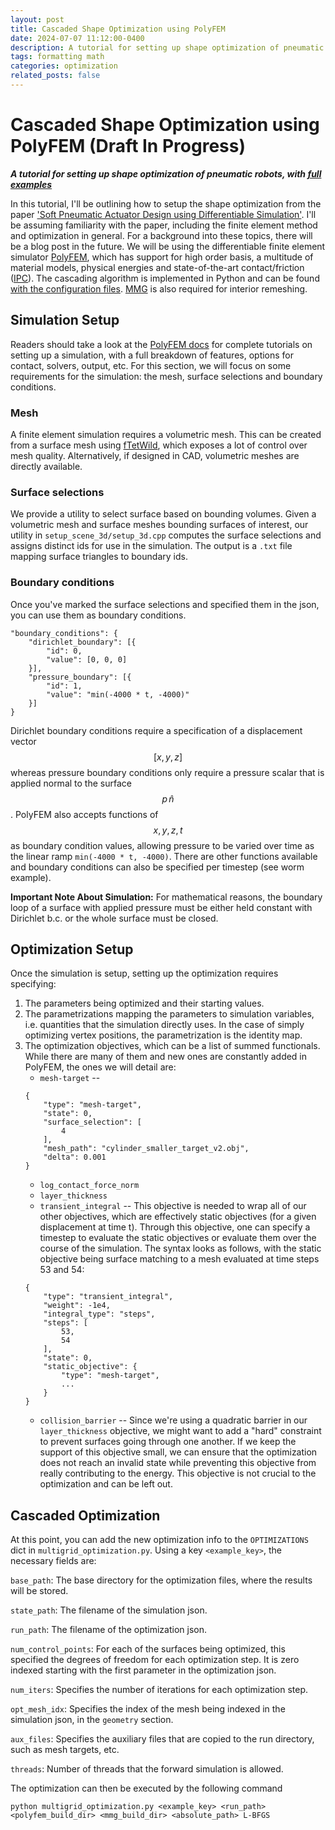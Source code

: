 ```yaml
---
layout: post
title: Cascaded Shape Optimization using PolyFEM
date: 2024-07-07 11:12:00-0400
description: A tutorial for setting up shape optimization of pneumatic robots
tags: formatting math
categories: optimization
related_posts: false
---
```


Cascaded Shape Optimization using PolyFEM (Draft In Progress)
==================
***A tutorial for setting up shape optimization of pneumatic robots, with [full examples](https://github.com/arvigj/pneumatic-actuator-design)***

In this tutorial, I'll be outlining how to setup the shape optimization from the paper ['Soft Pneumatic Actuator Design using Differentiable Simulation'](https://cims.nyu.edu/gcl/papers/2024-pneumatic.pdf). I'll be assuming familiarity with the paper, including the finite element method and optimization in general. For a background into these topics, there will be a blog post in the future. We will be using the differentiable finite element simulator [PolyFEM](https://github.com/polyfem/polyfem), which has support for high order basis, a multitude of material models, physical energies and state-of-the-art contact/friction ([IPC](https://github.com/ipc-sim/ipc-toolkit)). The cascading algorithm is implemented in Python and can be found [with the configuration files](https://github.com/arvigj/pneumatic-actuator-design). [MMG](https://www.mmgtools.org) is also required for interior remeshing.

## Simulation Setup

Readers should take a look at the [PolyFEM docs](https://polyfem.github.io/tutorials/getting_started/) for complete tutorials on setting up a simulation, with a full breakdown of features, options for contact, solvers, output, etc. For this section, we will focus on some requirements for the simulation: the mesh, surface selections and boundary conditions.

### Mesh

A finite element simulation requires a volumetric mesh. This can be created from a surface mesh using [fTetWild](https://github.com/wildmeshing/fTetWild), which exposes a lot of control over mesh quality. Alternatively, if designed in CAD, volumetric meshes are directly available.

### Surface selections

We provide a utility to select surface based on bounding volumes. Given a volumetric mesh and surface meshes bounding surfaces of interest, our utility in `setup_scene_3d/setup_3d.cpp` computes the surface selections and assigns distinct ids for use in the simulation. The output is a `.txt` file mapping surface triangles to boundary ids.

### Boundary conditions

Once you've marked the surface selections and specified them in the json, you can use them as boundary conditions.

```
"boundary_conditions": {
    "dirichlet_boundary": [{
        "id": 0,
        "value": [0, 0, 0]
    }],
    "pressure_boundary": [{
        "id": 1,
        "value": "min(-4000 * t, -4000)"
    }]
}
```

Dirichlet boundary conditions require a specification of a displacement vector $$[x, y, z]$$ whereas pressure boundary conditions only require a pressure scalar that is applied normal to the surface $$p \, \hat{n}$$. PolyFEM also accepts functions of $$x, y, z, t$$ as boundary condition values, allowing pressure to be varied over time as the linear ramp `min(-4000 * t, -4000)`. There are other functions available and boundary conditions can also be specified per timestep (see worm example).

**Important Note About Simulation:** For mathematical reasons, the boundary loop of a surface with applied pressure must be either held constant with Dirichlet b.c. or the whole surface must be closed.

## Optimization Setup

Once the simulation is setup, setting up the optimization requires specifying:
1. The parameters being optimized and their starting values. 
2. The parametrizations mapping the parameters to simulation variables, i.e. quantities that the simulation directly uses. In the case of simply optimizing vertex positions, the parametrization is the identity map.
3. The optimization objectives, which can be a list of summed functionals. While there are many of them and new ones are constantly added in PolyFEM, the ones we will detail are:
    * `mesh-target` -- 
    ```
    {
        "type": "mesh-target",
        "state": 0,
        "surface_selection": [
            4
        ],
        "mesh_path": "cylinder_smaller_target_v2.obj",
        "delta": 0.001
    }
    ```
    * `log_contact_force_norm`
    * `layer_thickness`
    * `transient_integral` -- This objective is needed to wrap all of our other objectives, which are effectively static objectives (for a given displacement at time t). Through this objective, one can specify a timestep to evaluate the static objectives or evaluate them over the course of the simulation. The syntax looks as follows, with the static objective being surface matching to a mesh evaluated at time steps 53 and 54:
    ```
    {
        "type": "transient_integral",
        "weight": -1e4,
        "integral_type": "steps",
        "steps": [
            53,
            54
        ],
        "state": 0,
        "static_objective": {
            "type": "mesh-target",
            ...
        }
    }

    ```
    * `collision_barrier` -- Since we're using a quadratic barrier in our `layer_thickness` objective, we might want to add a "hard" constraint to prevent surfaces going through one another. If we keep the support of this objective small, we can ensure that the optimization does not reach an invalid state while preventing this objective from really contributing to the energy. This objective is not crucial to the optimization and can be left out.

## Cascaded Optimization

At this point, you can add the new optimization info to the `OPTIMIZATIONS` dict in `multigrid_optimization.py`. Using a key `<example_key>`, the necessary fields are:

`base_path`: The base directory for the optimization files, where the results will be stored.

`state_path`: The filename of the simulation json.

`run_path`: The filename of the optimization json.

`num_control_points`: For each of the surfaces being optimized, this specified the degrees of freedom for each optimization step. It is zero indexed starting with the first parameter in the optimization json.

`num_iters`: Specifies the number of iterations for each optimization step.

`opt_mesh_idx`: Specifies the index of the mesh being indexed in the simulation json, in the `geometry` section.

`aux_files`: Specifies the auxiliary files that are copied to the run directory, such as mesh targets, etc.

`threads`: Number of threads that the forward simulation is allowed.

The optimization can then be executed by the following command

`python multigrid_optimization.py <example_key> <run_path> <polyfem_build_dir> <mmg_build_dir> <absolute_path> L-BFGS`

